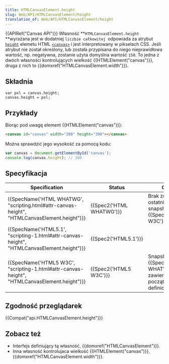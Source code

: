 ```yaml
---
title: HTMLCanvasElement.height
slug: Web/API/HTMLCanvasElement/height
translation_of: Web/API/HTMLCanvasElement/height
---
```

{{APIRef("Canvas API")}} Własność **`HTMLCanvasElement.height` **wyrażana jest w dodatniej `liczbie całkowitej `odpowiada za atrybut [`height`](https://developer.mozilla.org/pl/docs/Web/HTML/Element/canvas#attr-height) elemetu HTML [`<canvas>`](/pl/docs/Web/HTML/Element/canvas "The documentation about this has not yet been written; please consider contributing!") i jest interpretowany w pikselach CSS. Jeśli atrybut nie został określony, lub została przypisana do niego nieprawidłowa wartość, np. negatywna, zostanie użyta domyślna wartość `150`. To jedna z dwóch własności kontrolujących wielkość {{HTMLElement("canvas")}}, druga z nich to {{domxref("HTMLCanvasElement.width")}}.

## Składnia

    var pxl = canvas.height;
    canvas.height = pxl;

## Przykłady

Biorąc pod uwagę element {{HTMLElement("canvas")}}:

```html
<canvas id="canvas" width="300" height="300"></canvas>
```

Można sprawdzić jego wysokość za pomocą kodu:

```js
var canvas = document.getElementById('canvas');
console.log(canvas.height); // 300
```

## Specyfikacja

| Specification                                                                                                                | Status                           | Comment                                                                         |
| ---------------------------------------------------------------------------------------------------------------------------- | -------------------------------- | ------------------------------------------------------------------------------- |
| {{SpecName('HTML WHATWG', "scripting.html#attr-canvas-height", "HTMLCanvasElement.height")}} | {{Spec2('HTML WHATWG')}} | Brak zmian od ostatniego snapshota, {{SpecName('HTML5 W3C')}}            |
| {{SpecName('HTML5.1', "scripting-1.html#attr-canvas-height", "HTMLCanvasElement.height")}}     | {{Spec2('HTML5.1')}}     |                                                                                 |
| {{SpecName('HTML5 W3C', "scripting-1.html#attr-canvas-height", "HTMLCanvasElement.height")}} | {{Spec2('HTML5 W3C')}}     | Snapshot {{SpecName('HTML WHATWG')}} zawierający początkową definicje. |

## Zgodność przeglądarek

{{Compat("api.HTMLCanvasElement.height")}}

## Zobacz też

- Interfejs definiujący tą własność, {{domxref("HTMLCanvasElement")}}.
- Inna własność kontrolujaca wielkość {{HTMLElement("canvas")}}, {{domxref("HTMLCanvasElement.width")}}.
